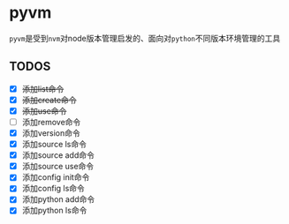# pyvm

`pyvm`是受到`nvm`对node版本管理启发的、面向对`python`不同版本环境管理的工具

## TODOS

* [x] ~~添加list命令~~
* [x] ~~添加create命令~~
* [x] ~~添加use命令~~
* [ ] 添加remove命令
* [x] 添加version命令
* [x] 添加source ls命令
* [x] 添加source add命令
* [x] 添加source use命令
* [x] 添加config init命令
* [x] 添加config ls命令
* [x] 添加python add命令
* [x] 添加python ls命令
